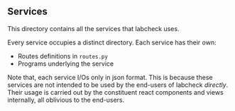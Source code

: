 ## Services

This directory contains all the services that labcheck uses.

Every service occupies a distinct directory. Each service has their own:
* Routes definitions in `routes.py`
* Programs underlying the service

Note that, each service I/Os only in json format. This is because these services are not intended 
to be used by the end-users of labcheck _directly_. Their usage is carried out by the constituent
react components and views internally, all oblivious to the end-users.




